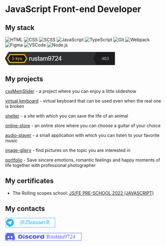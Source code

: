 # JavaScript Front-end Developer
## My stack
![HTML](https://camo.githubusercontent.com/c1465ac7eeda4eee8964d05007db792bbf08521be4882c233d1c2e641ad02232/68747470733a2f2f696d672e736869656c64732e696f2f62616467652f48544d4c2d4637353432313f7374796c653d666c61742d7371756172652d656e64706f696e74266c6f676f3d68746d6c35266c6f676f436f6c6f723d463735343231266c6162656c436f6c6f723d463346334633)
![CSS](https://camo.githubusercontent.com/a125d05b621ccac716379efdc618d285c5c97a86e5bccf5ecfeac29aee0015ff/68747470733a2f2f696d672e736869656c64732e696f2f62616467652f4353532d3030363842413f7374796c653d666c61742d7371756172652d656e64706f696e74266c6f676f3d63737333266c6f676f436f6c6f723d303036384241266c6162656c436f6c6f723d463346334633)
![SCSS](https://camo.githubusercontent.com/3fe2b7df3e186e2219f5811e7d89fe910642a42db8398ac2dcc15ade6816e988/68747470733a2f2f696d672e736869656c64732e696f2f62616467652f534353532d4336363339343f7374796c653d666c61742d7371756172652d656e64706f696e74266c6f676f3d73617373266c6f676f436f6c6f723d433636333934266c6162656c436f6c6f723d463346334633)
![JavaScript](https://camo.githubusercontent.com/71f746e85e062b93e3730f417aedb829d947e0af7abe4c92603300a89c7c0a9b/68747470733a2f2f696d672e736869656c64732e696f2f62616467652f4a6176615363726970742d3530383943363f7374796c653d666c61742d7371756172652d656e64706f696e74266c6f676f3d6a617661736372697074)
![TypeScript](https://camo.githubusercontent.com/29d0a9cad6a53d4eb41aea258efb9a663584dfad49503940474e80dd9cbcdec4/68747470733a2f2f696d672e736869656c64732e696f2f62616467652f547970655363726970742d4545454545453f7374796c653d666c61742d7371756172652d656e64706f696e74266c6f676f3d74797065736372697074)
![Git](https://camo.githubusercontent.com/893b46d8f2ad0855399736e702195754b5d718b71d992ffec71643bae8415e6c/68747470733a2f2f696d672e736869656c64732e696f2f62616467652f4769742d4538344433313f7374796c653d666c61742d7371756172652d656e64706f696e74266c6f676f3d676974266c6f676f436f6c6f723d453834443331266c6162656c436f6c6f723d463346334633)
![Webpack](https://camo.githubusercontent.com/68ebb442f17d4578d7c0027747b0ca781fd6d3fb712ded35092921660ca19274/68747470733a2f2f696d672e736869656c64732e696f2f62616467652f5765627061636b2d626c75653f7374796c653d666c61742d7371756172652d656e64706f696e74266c6f676f3d7765627061636b266c6162656c436f6c6f723d463346334633266c6f676f436f6c6f723d626c7565)
![Figma](https://camo.githubusercontent.com/42158d47a17acbd13b9b6f9d4f6da2e9e1b542b387ad39edde136bc2688116c5/68747470733a2f2f696d672e736869656c64732e696f2f62616467652f4669676d612d3839324344433f7374796c653d666c61742d7371756172652d656e64706f696e74266c6f676f3d6669676d61266c6f676f436f6c6f723d383932434443266c6162656c436f6c6f723d454144454445)
![VSCode](https://camo.githubusercontent.com/6c75f343034daf3de1d22f7ecb7f66300ee4caa47c917befdd4b1919899ab9e6/68747470733a2f2f696d672e736869656c64732e696f2f62616467652f56697375616c5f53747564696f5f436f64652d3645383542323f7374796c653d666c61742d7371756172652d656e64706f696e74266c6f676f3d76697375616c73747564696f636f6465266c6f676f436f6c6f723d393136424246266c6162656c436f6c6f723d454144454445)
![Node.js](https://camo.githubusercontent.com/22d81b015b89a779c682ed0152fd42dcb66626eb8f9a9df5643ccaef5b6585b0/68747470733a2f2f696d672e736869656c64732e696f2f62616467652f4e6f64652e6a732d3245413535323f7374796c653d666c61742d7371756172652d656e64706f696e74266c6f676f3d6e6f6465646f746a73266c6f676f436f6c6f723d324541353532266c6162656c436f6c6f723d463346334633)


[![Codewars image](codewars.png)](https://www.codewars.com/users/rustam9724)

## My projects
[cssMemSlider](https://rustam9724.github.io/cssMemSlider/cssMemSlider/index.html "cssMemSlider") - a project where you can enjoy a little slideshow

[virtual keyboard](https://rustam9724.github.io/virtual-keyboard/virtual-keyboard/index.html "virtual keyboard") - virtual keyboard that can be used even when the real one is broken

[shelter](https://rustam9724.github.io/shelter/pages/main/index.html "shelter") - a site with which you can save the life of an animal

[online-store](https://rustam9724.github.io/online-store/online-store/dist/index.html "omline-store") - an online store where you can choose a guitar of your choice

[audio-player](https://rustam9724.github.io/audio-player/audio-player/index.html "audio-player") - 
a small application with which you can listen to your favorite music

[image-gllery](https://rustam9724.github.io/image-gallery/image-gallery/index.html "image-gallery") - 
find pictures on the topic you are interested in

[portfolio](https://rustam9724.github.io/portfolio-project-/portfolio/index.html "portfolio") - Save sincere emotions, romantic feelings and happy moments of life together with professional photographer

## My certificates

* The Rolling scopes school: [JS/FE PRE-SCHOOL 2022 (JAVASCRIPT)](https://app.rs.school/certificate/c9h8em50 "JS/FE PRE-SCHOOL 2022 (JAVASCRIPT)")

## My contacts

![telegram](telegram.png)

![discord](Discord.png)